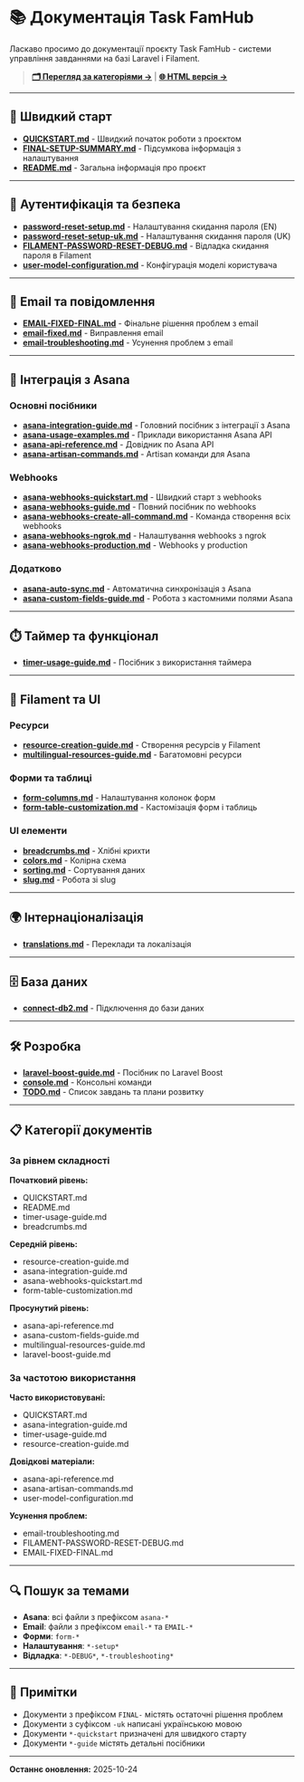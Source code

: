 # 📚 Документація Task FamHub

Ласкаво просимо до документації проєкту Task FamHub - системи управління завданнями на базі Laravel і Filament.

> **[🗂️ Перегляд за категоріями →](CATEGORIES.md)** | **[🌐 HTML версія →](index.html)**

---

## 🚀 Швидкий старт

- [**QUICKSTART.md**](QUICKSTART.md) - Швидкий початок роботи з проєктом
- [**FINAL-SETUP-SUMMARY.md**](FINAL-SETUP-SUMMARY.md) - Підсумкова інформація з налаштування
- [**README.md**](README.md) - Загальна інформація про проєкт

---

## 🔐 Аутентифікація та безпека

- [**password-reset-setup.md**](password-reset-setup.md) - Налаштування скидання пароля (EN)
- [**password-reset-setup-uk.md**](password-reset-setup-uk.md) - Налаштування скидання пароля (UK)
- [**FILAMENT-PASSWORD-RESET-DEBUG.md**](FILAMENT-PASSWORD-RESET-DEBUG.md) - Відладка скидання пароля в Filament
- [**user-model-configuration.md**](user-model-configuration.md) - Конфігурація моделі користувача

---

## 📧 Email та повідомлення

- [**EMAIL-FIXED-FINAL.md**](EMAIL-FIXED-FINAL.md) - Фінальне рішення проблем з email
- [**email-fixed.md**](email-fixed.md) - Виправлення email
- [**email-troubleshooting.md**](email-troubleshooting.md) - Усунення проблем з email

---

## 🔗 Інтеграція з Asana

### Основні посібники
- [**asana-integration-guide.md**](asana-integration-guide.md) - Головний посібник з інтеграції з Asana
- [**asana-usage-examples.md**](asana-usage-examples.md) - Приклади використання Asana API
- [**asana-api-reference.md**](asana-api-reference.md) - Довідник по Asana API
- [**asana-artisan-commands.md**](asana-artisan-commands.md) - Artisan команди для Asana

### Webhooks
- [**asana-webhooks-quickstart.md**](asana-webhooks-quickstart.md) - Швидкий старт з webhooks
- [**asana-webhooks-guide.md**](asana-webhooks-guide.md) - Повний посібник по webhooks
- [**asana-webhooks-create-all-command.md**](asana-webhooks-create-all-command.md) - Команда створення всіх webhooks
- [**asana-webhooks-ngrok.md**](asana-webhooks-ngrok.md) - Налаштування webhooks з ngrok
- [**asana-webhooks-production.md**](asana-webhooks-production.md) - Webhooks у production

### Додатково
- [**asana-auto-sync.md**](asana-auto-sync.md) - Автоматична синхронізація з Asana
- [**asana-custom-fields-guide.md**](asana-custom-fields-guide.md) - Робота з кастомними полями Asana

---

## ⏱️ Таймер та функціонал

- [**timer-usage-guide.md**](timer-usage-guide.md) - Посібник з використання таймера

---

## 🎨 Filament та UI

### Ресурси
- [**resource-creation-guide.md**](resource-creation-guide.md) - Створення ресурсів у Filament
- [**multilingual-resources-guide.md**](multilingual-resources-guide.md) - Багатомовні ресурси

### Форми та таблиці
- [**form-columns.md**](form-columns.md) - Налаштування колонок форм
- [**form-table-customization.md**](form-table-customization.md) - Кастомізація форм і таблиць

### UI елементи
- [**breadcrumbs.md**](breadcrumbs.md) - Хлібні крихти
- [**colors.md**](colors.md) - Колірна схема
- [**sorting.md**](sorting.md) - Сортування даних
- [**slug.md**](slug.md) - Робота зі slug

---

## 🌍 Інтернаціоналізація

- [**translations.md**](translations.md) - Переклади та локалізація

---

## 🗄️ База даних

- [**connect-db2.md**](connect-db2.md) - Підключення до бази даних

---

## 🛠️ Розробка

- [**laravel-boost-guide.md**](laravel-boost-guide.md) - Посібник по Laravel Boost
- [**console.md**](console.md) - Консольні команди
- [**TODO.md**](TODO.md) - Список завдань та плани розвитку

---

## 📋 Категорії документів

### За рівнем складності

**Початковий рівень:**
- QUICKSTART.md
- README.md
- timer-usage-guide.md
- breadcrumbs.md

**Середній рівень:**
- resource-creation-guide.md
- asana-integration-guide.md
- asana-webhooks-quickstart.md
- form-table-customization.md

**Просунутий рівень:**
- asana-api-reference.md
- asana-custom-fields-guide.md
- multilingual-resources-guide.md
- laravel-boost-guide.md

### За частотою використання

**Часто використовувані:**
- QUICKSTART.md
- asana-integration-guide.md
- timer-usage-guide.md
- resource-creation-guide.md

**Довідкові матеріали:**
- asana-api-reference.md
- asana-artisan-commands.md
- user-model-configuration.md

**Усунення проблем:**
- email-troubleshooting.md
- FILAMENT-PASSWORD-RESET-DEBUG.md
- EMAIL-FIXED-FINAL.md

---

## 🔍 Пошук за темами

- **Asana**: всі файли з префіксом `asana-*`
- **Email**: файли з префіксом `email-*` та `EMAIL-*`
- **Форми**: `form-*`
- **Налаштування**: `*-setup*`
- **Відладка**: `*-DEBUG*`, `*-troubleshooting*`

---

## 📝 Примітки

- Документи з префіксом `FINAL-` містять остаточні рішення проблем
- Документи з суфіксом `-uk` написані українською мовою
- Документи `*-quickstart` призначені для швидкого старту
- Документи `*-guide` містять детальні посібники

---

**Останнє оновлення:** 2025-10-24

